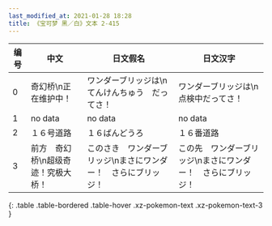 ```yaml
---
last_modified_at: 2021-01-28 18:28
title: 《宝可梦 黑／白》文本 2-415
---
```

| 编号 | 中文 | 日文假名 | 日文汉字 |
| ---- | ---- | ---- | --- |
| 0 | 奇幻桥\n正在维护中！ | ワンダーブリッジは\nてんけんちゅう　だってさ！ | ワンダーブリッジは\n点検中だってさ！ |
| 1 | no data | no data | no data |
| 2 | １６号道路 | １６ばんどうろ | １６番道路 |
| 3 | 前方　奇幻桥\n超级奇迹！究极大桥！ | このさき　ワンダーブリッジ\nまさにワンダー！　さらにブリッジ！ | この先　ワンダーブリッジ\nまさにワンダー！　さらにブリッジ！ |
{: .table .table-bordered .table-hover .xz-pokemon-text .xz-pokemon-text-3 }